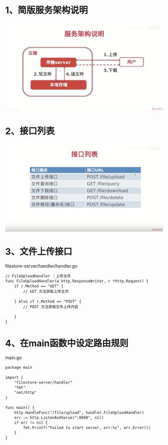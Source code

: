 # 1、简版服务架构说明

![简版服务架构说明](../images/filestore-2-1-1.png)

# 2、接口列表

![简版服务架构说明](../images/filestore-2-1-2.png)

# 3、文件上传接口

filestore-server/handler/handler.go

```golang
// FileUploadHandler ：上传文件
func FileUploadHandler(w http.ResponseWriter, r *http.Request) {
	if r.Method == "GET" {
		// GET 方法获取上传主页

	} else if r.Method == "POST" {
		// POST 方法获取文件上传内容

	}
}
```

# 4、在main函数中设定路由规则

main.go

```golang
package main

import (
	"filestore-server/handler"
	"fmt"
	"net/http"
)

func main() {
	http.HandleFunc("/file/upload", handler.FileUploadHandler)
	err := http.ListenAndServe(":8090", nil)
	if err != nil {
		fmt.Printf("Failed to start server, err:%s", err.Error())
	}
}
```
